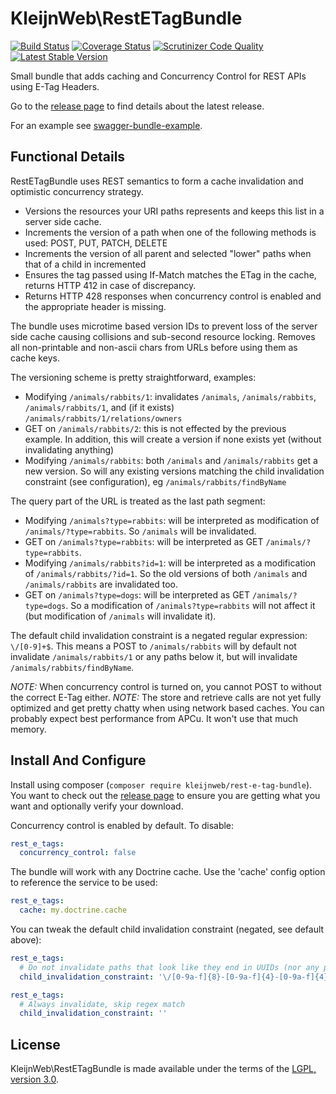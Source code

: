 # KleijnWeb\RestETagBundle
[![Build Status](https://travis-ci.org/kleijnweb/rest-e-tag-bundle.svg?branch=master)](https://travis-ci.org/kleijnweb/rest-e-tag-bundle)
[![Coverage Status](https://coveralls.io/repos/github/kleijnweb/rest-e-tag-bundle/badge.svg?branch=master)](https://coveralls.io/github/kleijnweb/rest-e-tag-bundle?branch=master)
[![Scrutinizer Code Quality](https://scrutinizer-ci.com/g/kleijnweb/rest-e-tag-bundle/badges/quality-score.png?b=master)](https://scrutinizer-ci.com/g/kleijnweb/rest-e-tag-bundle/?branch=master)
[![Latest Stable Version](https://poser.pugx.org/kleijnweb/rest-e-tag-bundle/v/stable)](https://packagist.org/packages/kleijnweb/rest-e-tag-bundle)

Small bundle that adds caching and Concurrency Control for REST APIs using E-Tag Headers.

Go to the [release page](https://github.com/kleijnweb/rest-e-tag-bundle/releases) to find details about the latest release.

For an example see [swagger-bundle-example](https://github.com/kleijnweb/swagger-bundle-example).

## Functional Details

RestETagBundle uses REST semantics to form a cache invalidation and optimistic concurrency strategy.
 
* Versions the resources your URI paths represents and keeps this list in a server side cache.
* Increments the version of a path when one of the following methods is used: POST, PUT, PATCH, DELETE
* Increments the version of all parent and selected "lower" paths when that of a child in incremented 
* Ensures the tag passed using If-Match matches the ETag in the cache, returns HTTP 412 in case of discrepancy.
* Returns HTTP 428 responses when concurrency control is enabled and the appropriate header is missing.

The bundle uses microtime based version IDs to prevent loss of the server side cache causing collisions and sub-second resource locking. Removes all non-printable and non-ascii chars from URLs before using them as cache keys.
 
The versioning scheme is pretty straightforward, examples:

 * Modifying `/animals/rabbits/1`: invalidates `/animals`, `/animals/rabbits`, `/animals/rabbits/1`, and (if it exists) `/animals/rabbits/1/relations/owners`
 * GET on `/animals/rabbits/2`: this is not effected by the previous example. In addition, this will create a version if none exists yet (without invalidating anything)
 * Modifying  `/animals/rabbits`: both `/animals` and `/animals/rabbits` get a new version. 
   So will any existing versions matching the child invalidation constraint (see configuration), eg `/animals/rabbits/findByName`
 
The query part of the URL is treated as the last path segment:

 * Modifying `/animals?type=rabbits`: will be interpreted as modification of `/animals/?type=rabbits`. So `/animals` will be invalidated.
 * GET on `/animals?type=rabbits`: will be interpreted as GET `/animals/?type=rabbits`.
 * Modifying `/animals/rabbits?id=1`: will be interpreted as a modification of `/animals/rabbits/?id=1`. So the old versions of both `/animals` and `/animals/rabbits` are invalidated too.
 * GET on `/animals?type=dogs`: will be interpreted as GET `/animals/?type=dogs`. So a modification of `/animals?type=rabbits` will not affect it (but modification of `/animals` will invalidate it). 
 
The default child invalidation constraint is a negated regular expression: `\/[0-9]+$`. This means a POST to `/animals/rabbits` will by default not invalidate `/animals/rabbits/1` or any paths below it, but will invalidate `/animals/rabbits/findByName`.

*NOTE:* When concurrency control is turned on, you cannot POST to without the correct E-Tag either.
*NOTE:* The store and retrieve calls are not yet fully optimized and get pretty chatty when using network based caches. You can probably expect best performance from APCu. It won't use that much memory.

## Install And Configure

Install using composer (`composer require kleijnweb/rest-e-tag-bundle`). You want to check out the [release page](https://github.com/kleijnweb/rest-e-tag-bundle/releases) to ensure you are getting what you want and optionally verify your download.

Concurrency control is enabled by default. To disable:

```yml
rest_e_tags:
  concurrency_control: false
```

The bundle will work with any Doctrine cache. Use the 'cache' config option to reference the service to be used:

```yml
rest_e_tags:
  cache: my.doctrine.cache
```
   
You can tweak the default child invalidation constraint (negated, see default above):

```yml
rest_e_tags:
  # Do not invalidate paths that look like they end in UUIDs (nor any paths below them)
  child_invalidation_constraint: '\/[0-9a-f]{8}-[0-9a-f]{4}-[0-9a-f]{4}-[0-9a-f]{4}-[0-9a-f]{12}$'
``` 

```yml
rest_e_tags:
  # Always invalidate, skip regex match
  child_invalidation_constraint: ''
```
## License

KleijnWeb\RestETagBundle is made available under the terms of the [LGPL, version 3.0](https://spdx.org/licenses/LGPL-3.0.html#licenseText).
